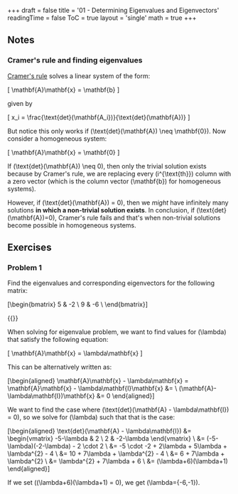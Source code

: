 +++
draft = false
title = '01 - Determining Eigenvalues and Eigenvectors'
readingTime = false
ToC = true
layout = 'single'
math = true
+++

## Notes

### Cramer's rule and finding eigenvalues

[Cramer's rule](https://en.wikipedia.org/wiki/Cramer%27s_rule) solves a linear system of the form:

\[
  \mathbf{A}\mathbf{x} = \mathbf{b}
\]

given by

\[
  x_i = \frac{\text{det}(\mathbf{A_i})}{\text{det}(\mathbf{A})}
\]

But notice this only works if \(\text{det}(\mathbf{A}) \neq \mathbf{0}\). Now consider a homogeneous system:

\[
  \mathbf{A}\mathbf{x} = \mathbf{0}
\]

If \(\text{det}(\mathbf{A}) \neq 0\), then only the trivial solution exists because by Cramer's rule, we are replacing every \(i^{\text{th}}\) column with a zero vector (which is the column vector \(\mathbf{b}\) for homogeneous systems).

However, if \(\text{det}(\mathbf{A}) = 0\), then we _might_ have infinitely many solutions **in which a non-trivial solution exists**. In conclusion, if \(\text{det}(\mathbf{A})=0\), Cramer's rule fails and that's when non-trivial solutions become possible in homogeneous systems.

## Exercises

### Problem 1

Find the eigenvalues and corresponding eigenvectors for the following matrix:

\[\begin{bmatrix}
  5 & -2 \\
  9 & -6 \\
\end{bmatrix}\]

{{<divider>}}

When solving for eigenvalue problem, we want to find values for \(\lambda\) that satisfy the following equation:

\[
\mathbf{A}\mathbf{x} = \lambda\mathbf{x}
\]

This can be alternatively written as:

\[\begin{aligned}
\mathbf{A}\mathbf{x} - \lambda\mathbf{x} =
\mathbf{A}\mathbf{x} - \lambda\mathbf{I}\mathbf{x} &= \\
(\mathbf{A}-\lambda\mathbf{I})\mathbf{x} &= 0
\end{aligned}\]

We want to find the case where \(\text{det}(\mathbf{A} - \lambda\mathbf{I}) = 0\), so we solve for \(\lambda\) such that that is the case:

\[\begin{aligned}
  \text{det}(\mathbf{A} - \lambda\mathbf{I}) &=
  \begin{vmatrix}
  -5-\lambda & 2 \\
  2          & -2-\lambda
  \end{vmatrix} \\
  &= (-5-\lambda)(-2-\lambda) - 2 \cdot 2 \\
  &= -5 \cdot -2 + 2\lambda + 5\lambda + \lambda^{2} - 4 \\
  &= 10 + 7\lambda + \lambda^{2} - 4 \\
  &= 6 + 7\lambda + \lambda^{2} \\
  &= \lambda^{2} + 7\lambda + 6 \\
  &= (\lambda+6)(\lambda+1)
\end{aligned}\]

If we set \((\lambda+6)(\lambda+1) = 0\), we get \(\lambda={-6,-1}\).
